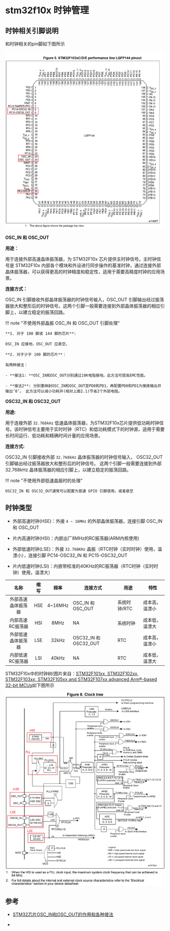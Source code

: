 # stm32f10x 时钟管理

## 时钟相关引脚说明

和时钟相关的pin脚如下图所示

![stm32f10x_pinout_rcc.png](images/stm32f10x_pinout_rcc.png)

**OSC_IN 和 OSC_OUT**

**用途：**

用于连接外部高速晶体振荡器，为 STM32F10x 芯片提供主时钟信号。主时钟信号是 STM32F10x 内部各个模块和外设进行同步操作的基准时钟，通过连接外部晶体振荡器，可以获得更高的时钟精度和稳定性，适用于需要高精度时钟的应用场景。

**连接方式：**

OSC_IN 引脚接收外部晶体振荡器的时钟信号输入，OSC_OUT 引脚输出经过振荡器放大和整形后的时钟信号。这两个引脚一般需要连接到外部晶体振荡器的相应引脚上，以建立稳定的振荡回路。

!!! note "不使用外部晶振 OSC_IN 和 OSC_OUT 引脚处理"

    **1. 对于 100 脚或 144 脚的芯片**:

    OSC_IN 应接地，OSC_OUT 应悬空。

    **2. 对于少于 100 脚的芯片**：

    有两种接法：

    - **接法1: **OSC_IN和OSC_OUT分别通过10K电阻接地。此方法可提高EMC性能。

    - **接法2**: 分别重映射OSC_IN和OSC_OUT至PD0和PD1，再配置PD0和PD1为推挽输出并输出’0’。 此方法可以减小功耗并(相对上面2.1)节省2个外部电阻。


**OSC32_IN 和 OSC32_OUT**

**用途:**

用于连接外部 `32.768kHz` 低速晶体振荡器，为STM32F10x芯片提供低功耗时钟信号。该时钟信号主要用于实时时钟（RTC）和低功耗模式下的时钟源，适用于需要长时间运行、低功耗和精确时间计量的应用场景。

**连接方式:**

OSC32_IN 引脚接收外部 `32.768kHz` 晶体振荡器的时钟信号输入，
OSC32_OUT 引脚输出经过振荡器放大和整形后的时钟信号。
这两个引脚一般需要连接到外部 32.768kHz 晶体振荡器的相应引脚上，以建立稳定的振荡回路。

!!! note "不使用外部低速晶振时的处理"

    OSC32_IN 和 OSC32_OUT通常可以配置为普通 GPIO 引脚使用，或者悬空


## 时钟类型

- 外部高速时钟(HSE)：外接 `4 ~ 16MHz` 的外部晶体振荡器，连接引脚 OSC_IN 和 OSC_OUT

- 片内高速时钟(HSI)：内嵌出厂8MHz的RC振荡器(ARM内核使用)

- 外部低速时钟(LSE)：外接 `32.768KHz` 晶振（RTC时钟（实时时钟）使用，温漂小），连接引脚 PC14-OSC32_IN 和 PC15-OSC32_OUT

- 片内低速时钟(LSI)：内嵌带校准的40KHz的RC振荡器（RTC时钟（实时时钟）使用，温漂大）

| 名称 | 缩写 | 频率 | 连接方式 | 用途 | 特性 |
|:---:|:---:|:---:|---|---|---|
|外部高速晶体振荡器| HSE | 4~16MHz | OSC_IN 和 OSC_OUT | 系统时钟/RTC | 成本高，温漂小|
|内部高速RC振荡器| HSI | 8MHz | NA | 系统时钟 | 成本低，温漂大|
|外部低速晶体振荡器| LSE | 32kHz | OSC32_IN 和 OSC32_OUT | RTC | 成本高，温漂小|
|内部低速RC振荡器| LSI | 40kHz | NA | RTC | 成本低，温漂大|

STM32F10x中的时钟树(图片来自：[STM32F101xx, STM32F102xx, STM32F103xx, STM32F105xx and STM32F107xx advanced Arm®-based 32-bit MCUs](https://www.st.com/resource/en/reference_manual/rm0008-stm32f101xx-stm32f102xx-stm32f103xx-stm32f105xx-and-stm32f107xx-advanced-armbased-32bit-mcus-stmicroelectronics.pdf)如下图所示

![stm32f10x_rcc_clock_tree.png](images/stm32f10x_rcc_clock_tree.png)


## 参考

- [STM32芯片OSC_IN和OSC_OUT的作用和各种接法](https://blog.grabbyte.com/a/4cd2d78090f6009e01d020c4d293749c.html)

-
